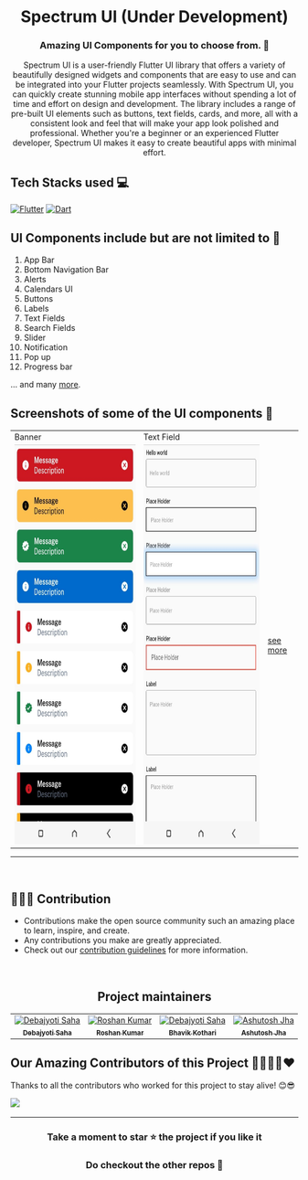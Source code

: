 <h1 align=center> Spectrum UI (Under Development) </h1>

<h3 align=center> Amazing UI Components for you to choose from. 📜 </h3>

<p align="center">
Spectrum UI is a user-friendly Flutter UI library that offers a variety of beautifully designed widgets and components that are easy to use and can be integrated into your Flutter projects seamlessly. With Spectrum UI, you can quickly create stunning mobile app interfaces without spending a lot of time and effort on design and development. The library includes a range of pre-built UI elements such as buttons, text fields, cards, and more, all with a consistent look and feel that will make your app look polished and professional. Whether you're a beginner or an experienced Flutter developer, Spectrum UI makes it easy to create beautiful apps with minimal effort.
</p>

## Tech Stacks used 💻

[![Flutter](https://img.shields.io/badge/Flutter-%2302569B.svg?style=for-the-badge&logo=Flutter&logoColor=white)](https://flutter.dev/)
[![Dart](https://img.shields.io/badge/dart-%230175C2.svg?style=for-the-badge&logo=dart&logoColor=white)](https://dart.dev/)





## UI Components include but are not limited to 📖
1. App Bar
2. Bottom Navigation Bar
3. Alerts
4. Calendars UI
5. Buttons 
6. Labels
7. Text Fields
8. Search Fields
9. Slider
10. Notification 
11. Pop up
12. Progress bar 

... and many [more](https://docs.flutter.dev/development/ui/widgets/material).

## Screenshots of some of the UI components :iphone:
<table>
<tr>
     <td>Banner</td>
     <td>Text Field</td>
  </tr>
  <tr>
    <td><img src="assets/Screenshots/banner.jpg" width=400 height=700></td>
    <td><img src="assets/Screenshots/text field.jpg" width=400 height=700></td>
    <td><a href="ScreensShots.md" width=400>see more</a></td>
  </tr>
  </table>

<hr>
<br>

 ## 👩🏽‍💻 Contribution

- Contributions make the open source community such an amazing place to learn, inspire, and create.
- Any contributions you make are greatly appreciated.
- Check out our [contribution guidelines](https://github.com/Clueless-Community/flutter-ui-components/blob/master/CONTRIBUTION.md) for more information.

<br>

<h2 align='center'> Project maintainers </h2>
<table align='center'>
<tr>
 <td align="center">
        <a href="https://github.com/Debajyoti14">
            <img src="https://avatars.githubusercontent.com/u/91759192?v=4" width="100;" alt="Debajyoti Saha"/>
            <br />
            <sub><b>Debajyoti Saha</b></sub>
        </a>
    </td>
    <td align="center">
        <a href="https://github.com/roshaen">
            <img src="https://avatars.githubusercontent.com/u/58213083?v=4" width="100;" alt="Roshan Kumar"/>
            <br />
            <sub><b>Roshan Kumar</b></sub>
        </a>
    </td>
      <td align="center">
        <a href="https://github.com/Bhavikk01">
            <img src="https://avatars.githubusercontent.com/u/91150440?v=4" width="100;" alt="Debajyoti Saha"/>
            <br />
            <sub><b>Bhavik Kothari</b></sub>
        </a>
    </td>
      </td>
      <td align="center">
        <a href="https://github.com/ashdude1401">
            <img src="https://avatars.githubusercontent.com/u/98846260?v=4" width="100;" alt="Ashutosh Jha"/>
            <br />
            <sub><b>Ashutosh Jha</b></sub>
        </a>
    </td>
  </tr>
</table>


## Our Amazing Contributors of this Project 👨‍👨‍👦‍👦❤️
Thanks to all the contributors who worked for this project to stay alive! 😊😎

<a align="center" href="https://github.com/Clueless-Community/flutter-ui-components/graphs/contributors">
  <img src="https://contrib.rocks/image?repo=Clueless-Community/flutter-ui-components&&max=817" />  
</a>

<br>

--- 
<div align="center">
    <h3><b>Take a moment to star ⭐ the project if you like it</b></h3>
    <h3>Do checkout the other repos 💫</h3> 
</div>

